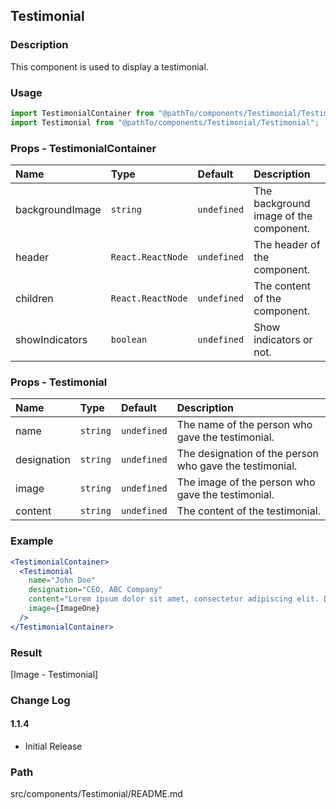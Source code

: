 ## Testimonial

### Description

This component is used to display a testimonial.

### Usage

```jsx
import TestimonialContainer from "@pathTo/components/Testimonial/TestimonialContainer";
import Testimonial from "@pathTo/components/Testimonial/Testimonial";
```

### Props - TestimonialContainer

| Name            | Type              | Default     | Description                            |
| :-------------- | :---------------- | :---------- | :------------------------------------- |
| backgroundImage | `string`          | `undefined` | The background image of the component. |
| header          | `React.ReactNode` | `undefined` | The header of the component.           |
| children        | `React.ReactNode` | `undefined` | The content of the component.          |
| showIndicators  | `boolean`         | `undefined` | Show indicators or not.                |

### Props - Testimonial

| Name        | Type     | Default     | Description                                             |
| :---------- | :------- | :---------- | :------------------------------------------------------ |
| name        | `string` | `undefined` | The name of the person who gave the testimonial.        |
| designation | `string` | `undefined` | The designation of the person who gave the testimonial. |
| image       | `string` | `undefined` | The image of the person who gave the testimonial.       |
| content     | `string` | `undefined` | The content of the testimonial.                         |

### Example

```jsx
<TestimonialContainer>
  <Testimonial
    name="John Doe"
    designation="CEO, ABC Company"
    content="Lorem ipsum dolor sit amet, consectetur adipiscing elit. Donec vel quam et tellus tincidunt fermentum. Nulla facilisi."
    image={ImageOne}
  />
</TestimonialContainer>
```

### Result

[Image - Testimonial]

### Change Log

#### 1.1.4

- Initial Release

### Path

src/components/Testimonial/README.md
